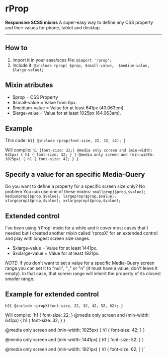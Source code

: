 # rProp
**Responsive SCSS mixins**
A super-easy way to define any CSS property and their values for phone, tablet and desktop.
- - -

## How to
1. Import it in your sass/scss file: `@import 'rprop';`
2. Include it:
`@include rprop(
	$prop,
	$small-value, 
	$medium-value, 
	$large-value);`

## Mixin atributes
- $prop = CSS Property 
- $small-value = Value from 0px.
- $medium-value = Value for at least 641px (40.063em).
- $large-value  = Value for at least 1025px (64.063em).

## Example

This code:
`h1{
  @include rprop(font-size, 22, 32, 42);
}`

Will compile:
`h1 {font-size: 22;}
@media only screen and (min-width: 641px) { h1 { font-size: 32; } }
@media only screen and (min-width: 1025px) { h1 { font-size: 42; } }`

## Specify a value for an specific Media-Query
Do you want to define a property for a specific screen size only? No problem
You can use one of these mixins:
`smallprop($prop,$value);
mediumprop($prop,$value);
largeprop($prop,$value);
xlargeprop($prop,$value);
xxlargeprop($prop,$value);`

## Extended control
I've been using 'rProp' mixin for a while and it cover most cases that I needed but I created another mixin called 'rpropX' for an extended control and play with longest screen size ranges.

- $xlarge-value = Value for at least 1441px.
- $xxlarge-value = Value for at least 1921px.

*NOTE:* If you don't want to set a value for a specific Media-Query screen range you can set it to "null", "_" or "n" (it must have a value, don't leave it empty). In that case, that screen range will inherit the property of its closest smaller range.

## Example for extended control
`h2{
  @include rpropX(font-size, 22, 32, 42, 52, 62);
}`

Will compile:
`h1 { font-size: 22; }
@media only screen and (min-width: 641px) { h1 { font-size: 32; } }

@media only screen and (min-width: 1025px) { h1 { font-size: 42; } }
  
@media only screen and (min-width: 1441px) { h1 { font-size: 52; } }

@media only screen and (min-width: 1921px) { h1 { font-size: 62; } }`